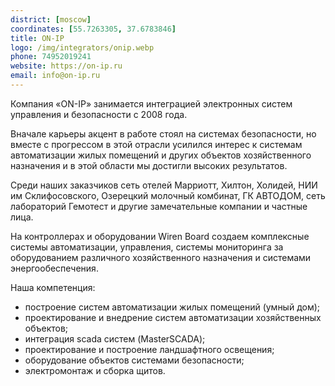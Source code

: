 ```yaml
---
district: [moscow]
coordinates: [55.7263305, 37.6783846]
title: ON-IP
logo: /img/integrators/onip.webp
phone: 74952019241
website: https://on-ip.ru
email: info@on-ip.ru
---
```


Компания «ON-IP» занимается интеграцией электронных систем управления и безопасности с 2008 года.

Вначале карьеры акцент в работе стоял на системах безопасности, но вместе с прогрессом в этой отрасли усилился интерес к системам автоматизации жилых помещений и других объектов хозяйственного назначения и в этой области мы достигли высоких результатов.

Среди наших заказчиков сеть отелей Марриотт, Хилтон, Холидей, НИИ им Склифосовского, Озерецкий молочный комбинат, ГК АВТОДОМ, сеть лабораторий Гемотест и другие замечательные компании и частные лица.

На контроллерах и оборудовании Wiren Board создаем комплексные системы автоматизации, управления, системы мониторинга за оборудованием различного хозяйственного назначения и системами энергообеспечения.

Наша компетенция:

- построение систем автоматизации жилых помещений (умный дом);
- проектирование и внедрение систем автоматизации хозяйственных объектов;
- интеграция scada систем (MasterSCADA);
- проектирование и построение ландшафтного освещения;
- оборудование объектов системами безопасности;
- электромонтаж и сборка щитов.